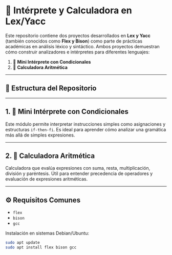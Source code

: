 # 🔧 Intérprete y Calculadora en Lex/Yacc

Este repositorio contiene dos proyectos desarrollados en **Lex y Yacc** (también conocidos como **Flex y Bison**) como parte de prácticas académicas en análisis léxico y sintáctico. Ambos proyectos demuestran cómo construir analizadores e intérpretes para diferentes lenguajes:

1. 🧠 **Mini Intérprete con Condicionales**
2. 🧮 **Calculadora Aritmética**

---

## 📁 Estructura del Repositorio


---

## 1. 🧠 Mini Intérprete con Condicionales

Este módulo permite interpretar instrucciones simples como asignaciones y estructuras `if-then-fi`. Es ideal para aprender cómo analizar una gramática más allá de simples expresiones.


---

## 2. 🧮 Calculadora Aritmética

Calculadora que evalúa expresiones con suma, resta, multiplicación, división y paréntesis. Útil para entender precedencia de operadores y evaluación de expresiones aritméticas.


---

## ⚙️ Requisitos Comunes

- `flex`
- `bison`
- `gcc`

Instalación en sistemas Debian/Ubuntu:

```bash
sudo apt update
sudo apt install flex bison gcc
